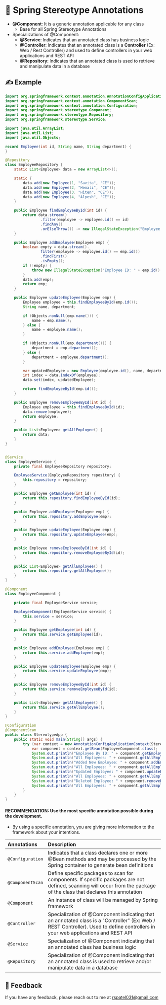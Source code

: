 # 👋 Spring Stereotype Annotations

- **@Component**: It is a generic annotation applicable for any class
    - Base for all Spring Stereotype Annotations
- Specializations of @Component:
    - **@Service**: Indicates that an annotated class has business logic
    - **@Controller**: Indicates that an annotated class is a **Controller** (Ex: Web / Rest Controller) and used to define controllers in your web applications and REST API
    - **@Repository**: Indicates that an annotated class is used to retrieve and manipulate data in a database

## ✍️ Example

```java
import org.springframework.context.annotation.AnnotationConfigApplicationContext;
import org.springframework.context.annotation.ComponentScan;
import org.springframework.context.annotation.Configuration;
import org.springframework.stereotype.Component;
import org.springframework.stereotype.Repository;
import org.springframework.stereotype.Service;

import java.util.ArrayList;
import java.util.List;
import java.util.Objects;

record Employee(int id, String name, String department) {
}

@Repository
class EmployeeRepository {
    static List<Employee> data = new ArrayList<>();

    static {
        data.add(new Employee(1, "Savita", "CE"));
        data.add(new Employee(2, "Hemali", "CE"));
        data.add(new Employee(3, "Hiten", "CE"));
        data.add(new Employee(4, "Alpesh", "CE"));
    }

    public Employee findEmployeeById(int id) {
        return data.stream()
                .filter(employee -> employee.id() == id)
                .findAny()
                .orElseThrow(() -> new IllegalStateException("Employee ID: " + id + " not found"));
    }

    public Employee addEmployee(Employee emp) {
        boolean empty = data.stream().
                filter(employee -> employee.id() == emp.id())
                .findFirst()
                .isEmpty();
        if (!empty) {
            throw new IllegalStateException("Employee ID: " + emp.id() + " is already exists");
        }
        data.add(emp);
        return emp;
    }

    public Employee updateEmployee(Employee emp) {
        Employee employee = this.findEmployeeById(emp.id());
        String name, department;

        if (Objects.nonNull(emp.name())) {
            name = emp.name();
        } else {
            name = employee.name();
        }

        if (Objects.nonNull(emp.department())) {
            department = emp.department();
        } else {
            department = employee.department();
        }

        var updatedEmployee = new Employee(employee.id(), name, department);
        int index = data.indexOf(employee);
        data.set(index, updatedEmployee);

        return findEmployeeById(emp.id());
    }

    public Employee removeEmployeeById(int id) {
        Employee employee = this.findEmployeeById(id);
        data.remove(employee);
        return employee;
    }

    public List<Employee> getAllEmployee() {
        return data;
    }
}


@Service
class EmployeeService {
    private final EmployeeRepository repository;

    EmployeeService(EmployeeRepository repository) {
        this.repository = repository;
    }

    public Employee getEmployee(int id) {
        return this.repository.findEmployeeById(id);
    }

    public Employee addEmployee(Employee emp) {
        return this.repository.addEmployee(emp);
    }

    public Employee updateEmployee(Employee emp) {
        return this.repository.updateEmployee(emp);
    }

    public Employee removeEmployeeById(int id) {
        return this.repository.removeEmployeeById(id);
    }

    public List<Employee> getAllEmployee() {
        return this.repository.getAllEmployee();
    }
}

@Component
class EmployeeComponent {

    private final EmployeeService service;

    EmployeeComponent(EmployeeService service) {
        this.service = service;
    }

    public Employee getEmployee(int id) {
        return this.service.getEmployee(id);
    }

    public Employee addEmployee(Employee emp) {
        return this.service.addEmployee(emp);
    }

    public Employee updateEmployee(Employee emp) {
        return this.service.updateEmployee(emp);
    }

    public Employee removeEmployeeById(int id) {
        return this.service.removeEmployeeById(id);
    }

    public List<Employee> getAllEmployee() {
        return this.service.getAllEmployee();
    }
}

@Configuration
@ComponentScan
public class StereotypeApp {
    public static void main(String[] args) {
        try (var context = new AnnotationConfigApplicationContext(StereotypeApp.class)) {
            var component = context.getBean(EmployeeComponent.class);
            System.out.println("Employee By ID: " + component.getEmployee(1));
            System.out.println("All Employees: " + component.getAllEmployee());
            System.out.println("Added New Employee: " + component.addEmployee(new Employee(10, "Rahul", "CE")));
            System.out.println("All Employees: " + component.getAllEmployee());
            System.out.println("Updated Employee: " + component.updateEmployee(new Employee(2, "Rahul", "CE")));
            System.out.println("All Employees: " + component.getAllEmployee());
            System.out.println("Deleted Employee: " + component.removeEmployeeById(4));
            System.out.println("All Employees: " + component.getAllEmployee());
        }
    }
}

```

#### RECOMMENDATION: Use the most specific annotation possible during the development.
- By using a specific annotation, you are giving more information to the framework about your intentions.

| Annotations      | Description                                                                                                                                                                     | 
|:-----------------|:--------------------------------------------------------------------------------------------------------------------------------------------------------------------------------|
| `@Configuration` | Indicates that a class declares one or more @Bean methods and may be processed by the Spring container to generate bean definitions                                             |
| `@ComponentScan` | Define specific packages to scan for components. If specific packages are not defined, scanning will occur from the package of the class that declares this annotation          |
| `@Component`     | An instance of class will be managed by Spring framework                                                                                                                        |
| `@Controller `   | Specialization of @Component indicating that an annotated class is a "Controller" (Ex: Web / REST Controller). Used to define controllers in your web applications and REST API |
| `@Service`       | Specialization of @Component indicating that an annotated class has business logic                                                                                              |
| `@Repository`    | Specialization of @Component indicating that an annotated class is used to retrieve and/or manipulate data in a database                                                        |


## 💬 Feedback

If you have any feedback, please reach out to me at rspatel031@gmail.com